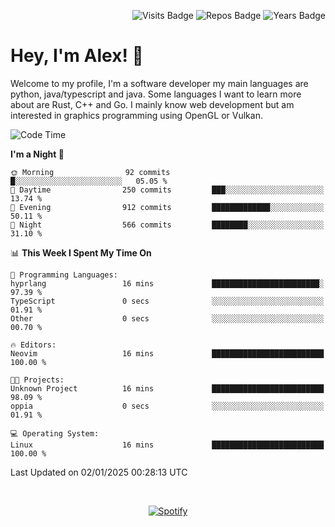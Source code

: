 <p align="right">
  <img src="https://badges.pufler.dev/visits/Alextibtab/Alextibtab" alt="Visits Badge">
  <img src="https://badges.pufler.dev/repos/Alextibtab/" alt="Repos Badge">
  <img src="https://badges.pufler.dev/years/Alextibtab/" alt="Years Badge">
</p>

<h1 align="left">Hey, I'm Alex! 💽 </h1>

Welcome to my profile, I'm a software developer my main languages are python, java/typescript and java. Some languages I want to learn more about are Rust, C++ and Go. I mainly know web development but am interested in graphics programming using OpenGL or Vulkan.

<!--START_SECTION:waka-->
![Code Time](http://img.shields.io/badge/Code%20Time-110%20hrs%204%20mins-blue)

**I'm a Night 🦉** 

```text
🌞 Morning                92 commits          █░░░░░░░░░░░░░░░░░░░░░░░░   05.05 % 
🌆 Daytime                250 commits         ███░░░░░░░░░░░░░░░░░░░░░░   13.74 % 
🌃 Evening                912 commits         █████████████░░░░░░░░░░░░   50.11 % 
🌙 Night                  566 commits         ████████░░░░░░░░░░░░░░░░░   31.10 % 
```


📊 **This Week I Spent My Time On** 

```text
💬 Programming Languages: 
hyprlang                 16 mins             ████████████████████████░   97.39 % 
TypeScript               0 secs              ░░░░░░░░░░░░░░░░░░░░░░░░░   01.91 % 
Other                    0 secs              ░░░░░░░░░░░░░░░░░░░░░░░░░   00.70 % 

🔥 Editors: 
Neovim                   16 mins             █████████████████████████   100.00 % 

🐱‍💻 Projects: 
Unknown Project          16 mins             █████████████████████████   98.09 % 
oppia                    0 secs              ░░░░░░░░░░░░░░░░░░░░░░░░░   01.91 % 

💻 Operating System: 
Linux                    16 mins             █████████████████████████   100.00 % 
```


 Last Updated on 02/01/2025 00:28:13 UTC
<!--END_SECTION:waka-->
&nbsp;<div align="center">
  [![Spotify](https://spotify-now-playing-wine-six.vercel.app/api/spotify?border_color=ffffff)](https://open.spotify.com/user/pmo1v2ejnt42kgp5jar5drtag)
</div>

